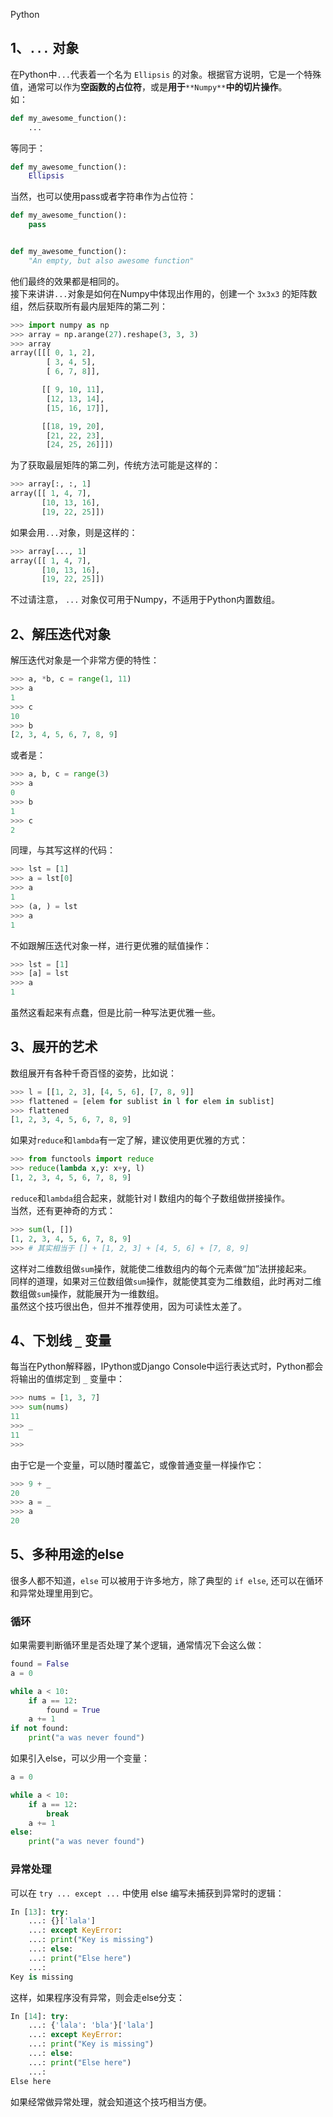 Python 
<a name="SrSEb"></a>
## 1、`...` 对象
在Python中`...`代表着一个名为 `Ellipsis` 的对象。根据官方说明，它是一个特殊值，通常可以作为**空函数的占位符**，或是**用于**`**Numpy**`**中的切片操作**。<br />如：
```python
def my_awesome_function():
    ...
```
等同于：
```python
def my_awesome_function():
    Ellipsis
```
当然，也可以使用pass或者字符串作为占位符：
```python
def my_awesome_function():
    pass


def my_awesome_function():
    "An empty, but also awesome function"
```
他们最终的效果都是相同的。<br />接下来讲讲`...`对象是如何在Numpy中体现出作用的，创建一个 `3x3x3` 的矩阵数组，然后获取所有最内层矩阵的第二列：
```python
>>> import numpy as np
>>> array = np.arange(27).reshape(3, 3, 3)
>>> array
array([[[ 0, 1, 2],
        [ 3, 4, 5],
        [ 6, 7, 8]],

       [[ 9, 10, 11],
        [12, 13, 14],
        [15, 16, 17]],

       [[18, 19, 20],
        [21, 22, 23],
        [24, 25, 26]]])
```
为了获取最层矩阵的第二列，传统方法可能是这样的：
```python
>>> array[:, :, 1]
array([[ 1, 4, 7],
       [10, 13, 16],
       [19, 22, 25]])
```
如果会用`...`对象，则是这样的：
```python
>>> array[..., 1]
array([[ 1, 4, 7],
       [10, 13, 16],
       [19, 22, 25]])
```
不过请注意， `...` 对象仅可用于Numpy，不适用于Python内置数组。
<a name="yErjD"></a>
## 2、解压迭代对象
解压迭代对象是一个非常方便的特性：
```python
>>> a, *b, c = range(1, 11)
>>> a
1
>>> c
10
>>> b
[2, 3, 4, 5, 6, 7, 8, 9]
```
或者是：
```python
>>> a, b, c = range(3)
>>> a
0
>>> b
1
>>> c
2
```
同理，与其写这样的代码：
```python
>>> lst = [1]
>>> a = lst[0]
>>> a
1
>>> (a, ) = lst
>>> a
1
```
不如跟解压迭代对象一样，进行更优雅的赋值操作：
```python
>>> lst = [1]
>>> [a] = lst
>>> a
1
```
虽然这看起来有点蠢，但是比前一种写法更优雅一些。
<a name="judyS"></a>
## 3、展开的艺术
数组展开有各种千奇百怪的姿势，比如说：
```python
>>> l = [[1, 2, 3], [4, 5, 6], [7, 8, 9]]
>>> flattened = [elem for sublist in l for elem in sublist]
>>> flattened
[1, 2, 3, 4, 5, 6, 7, 8, 9]
```
如果对`reduce`和`lambda`有一定了解，建议使用更优雅的方式：
```python
>>> from functools import reduce
>>> reduce(lambda x,y: x+y, l)
[1, 2, 3, 4, 5, 6, 7, 8, 9]
```
`reduce`和`lambda`组合起来，就能针对 l 数组内的每个子数组做拼接操作。<br />当然，还有更神奇的方式：
```python
>>> sum(l, [])
[1, 2, 3, 4, 5, 6, 7, 8, 9]
>>> # 其实相当于 [] + [1, 2, 3] + [4, 5, 6] + [7, 8, 9]
```
这样对二维数组做`sum`操作，就能使二维数组内的每个元素做“加”法拼接起来。<br />同样的道理，如果对三位数组做`sum`操作，就能使其变为二维数组，此时再对二维数组做`sum`操作，就能展开为一维数组。<br />虽然这个技巧很出色，但并不推荐使用，因为可读性太差了。
<a name="QC6xS"></a>
## 4、下划线 `_` 变量
每当在Python解释器，IPython或Django Console中运行表达式时，Python都会将输出的值绑定到 `_` 变量中：
```python
>>> nums = [1, 3, 7]
>>> sum(nums)
11
>>> _
11
>>>
```
由于它是一个变量，可以随时覆盖它，或像普通变量一样操作它：
```python
>>> 9 + _
20
>>> a = _
>>> a
20
```
<a name="Z1unJ"></a>
## 5、多种用途的else
很多人都不知道，`else` 可以被用于许多地方，除了典型的 `if else`, 还可以在循环和异常处理里用到它。
<a name="C5iyu"></a>
### 循环
如果需要判断循环里是否处理了某个逻辑，通常情况下会这么做：
```python
found = False
a = 0

while a < 10:
    if a == 12:
        found = True
    a += 1
if not found:
    print("a was never found")
```
如果引入else，可以少用一个变量：
```python
a = 0

while a < 10:
    if a == 12:
        break
    a += 1
else:
    print("a was never found")
```
<a name="wvLaX"></a>
### 异常处理
可以在 `try ... except ...` 中使用 else 编写未捕获到异常时的逻辑：
```python
In [13]: try:
    ...: {}['lala']
    ...: except KeyError:
    ...: print("Key is missing")
    ...: else:
    ...: print("Else here")
    ...:
Key is missing
```
这样，如果程序没有异常，则会走else分支：
```python
In [14]: try:
    ...: {'lala': 'bla'}['lala']
    ...: except KeyError:
    ...: print("Key is missing")
    ...: else:
    ...: print("Else here")
    ...:
Else here
```
如果经常做异常处理，就会知道这个技巧相当方便。
